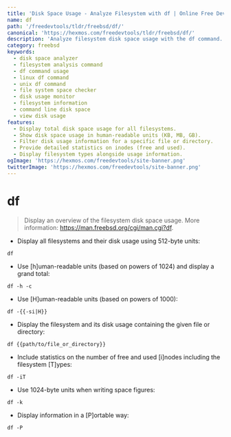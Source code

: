 ```yaml
---
title: 'Disk Space Usage - Analyze Filesystem with df | Online Free DevTools by Hexmos'
name: df
path: '/freedevtools/tldr/freebsd/df/'
canonical: 'https://hexmos.com/freedevtools/tldr/freebsd/df/'
description: 'Analyze filesystem disk space usage with the df command.  View detailed information on free and used space, including filesystem types and inodes. Free online tool, no registration required.'
category: freebsd
keywords:
  - disk space analyzer
  - filesystem analysis command
  - df command usage
  - linux df command
  - unix df command
  - file system space checker
  - disk usage monitor
  - filesystem information
  - command line disk space
  - view disk usage
features:
  - Display total disk space usage for all filesystems.
  - Show disk space usage in human-readable units (KB, MB, GB).
  - Filter disk usage information for a specific file or directory.
  - Provide detailed statistics on inodes (free and used).
  - Display filesystem types alongside usage information.
ogImage: 'https://hexmos.com/freedevtools/site-banner.png'
twitterImage: 'https://hexmos.com/freedevtools/site-banner.png'
---
```


# df

> Display an overview of the filesystem disk space usage.
> More information: <https://man.freebsd.org/cgi/man.cgi?df>.

- Display all filesystems and their disk usage using 512-byte units:

`df`

- Use [h]uman-readable units (based on powers of 1024) and display a grand total:

`df -h -c`

- Use [H]uman-readable units (based on powers of 1000):

`df -{{-si|H}}`

- Display the filesystem and its disk usage containing the given file or directory:

`df {{path/to/file_or_directory}}`

- Include statistics on the number of free and used [i]nodes including the filesystem [T]ypes:

`df -iT`

- Use 1024-byte units when writing space figures:

`df -k`

- Display information in a [P]ortable way:

`df -P`
